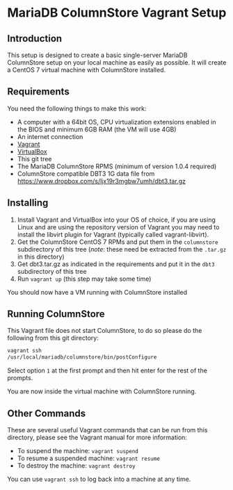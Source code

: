 # MariaDB ColumnStore Vagrant Setup

## Introduction

This setup is designed to create a basic single-server MariaDB ColumnStore setup on your local machine as easily as possible. It will create a CentOS 7 virtual machine with ColumnStore installed.

## Requirements

You need the following things to make this work:

* A computer with a 64bit OS, CPU virtualization extensions enabled in the BIOS and minimum 6GB RAM (the VM will use 4GB)
* An internet connection
* [Vagrant](https://www.vagrantup.com/downloads.html)
* [VirtualBox](https://www.virtualbox.org/wiki/Downloads)
* This git tree
* The MariaDB ColumnStore RPMS (minimum of version 1.0.4 required)
* ColumnStore compatible DBT3 1G data file from https://www.dropbox.com/s/ljx19r3mgbw7umh/dbt3.tar.gz

## Installing

1. Install Vagrant and VirtualBox into your OS of choice, if you are using Linux and are using the repository version of Vagrant you may need to install the libvirt plugin for Vagrant (typically called vagrant-libvirt).
2. Get the ColumnStore CentOS 7 RPMs and put them in the `columnstore` subdirectory of this tree (*note*: these need be extracted from the `.tar.gz` in this directory)
3. Get dbt3.tar.gz as indicated in the requirements and put it in the `dbt3` subdirectory of this tree
4. Run `vagrant up` (this step may take some time)

You should now have a VM running with ColumnStore installed

## Running ColumnStore

This Vagrant file does not start ColumnStore, to do so please do the following from this git directory:

```bash
vagrant ssh
/usr/local/mariadb/columnstore/bin/postConfigure
```

Select option `1` at the first prompt and then hit enter for the rest of the prompts.

You are now inside the virtual machine with ColumnStore running.

## Other Commands

These are several useful Vagrant commands that can be run from this directory, please see the Vagrant manual for more information:

* To suspend the machine: `vagrant suspend`
* To resume a suspended machine: `vagrant resume`
* To destroy the machine: `vagrant destroy`

You can use `vagrant ssh` to log back into a machine at any time.
